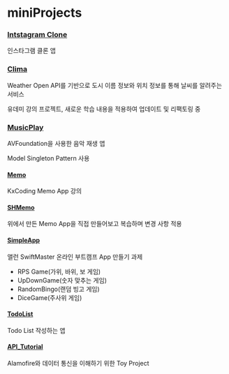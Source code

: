 # miniProjects

### [Intstagram Clone](https://github.com/derek1119/miniProjects/tree/main/instagramClone)

인스타그램 클론 앱

### [Clima](https://github.com/derek1119/miniProjects/tree/main/Clima)

Weather Open API를 기반으로 도시 이름 정보와 위치 정보를 통해 날씨를 알려주는 서비스

유데미 강의 프로젝트, 새로운 학습 내용을 적용하여 업데이트 및 리팩토링 중

### [MusicPlay](https://github.com/derek1119/miniProjects/tree/main/MusicPlay)

AVFoundation을 사용한 음악 재생 앱

Model Singleton Pattern 사용

#### [Memo](https://github.com/derek1119/miniProjects/tree/main/Memo)

KxCoding Memo App 강의 

#### [SHMemo](https://github.com/derek1119/miniProjects/tree/main/SHMemo)

위에서 만든 Memo App을 직접 만들어보고 복습하며 변경 사항 적용

#### [SimpleApp](https://github.com/derek1119/miniProjects/tree/main/SimpleApp)

앨런 SwiftMaster 온라인 부트캠프 App 만들기 과제

+ RPS Game(가위, 바위, 보 게임)
+ UpDownGame(숫자 맞추는 게임)
+ RandomBingo(랜덤 빙고 게임)
+ DiceGame(주사위 게임)

#### [TodoList](https://github.com/derek1119/miniProjects/tree/main/TodoList)

Todo List 작성하는 앱 

#### [API_Tutorial](https://github.com/derek1119/miniProjects/tree/main/API%20_%20Tutorial)

Alamofire와 데이터 통신을 이해하기 위한 Toy Project

